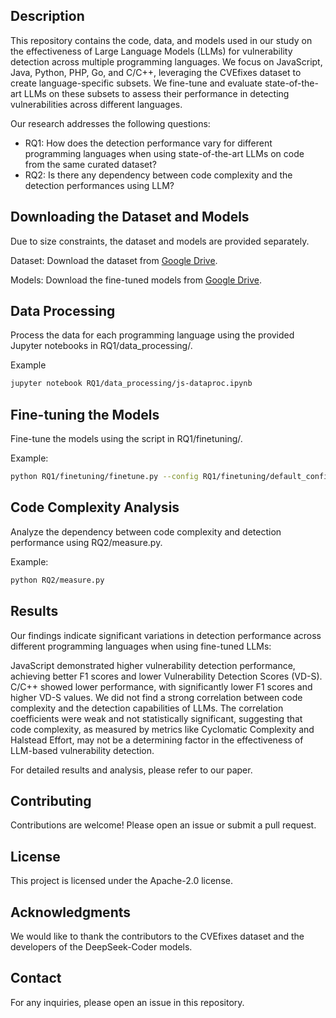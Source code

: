 ## Description
This repository contains the code, data, and models used in our study on the effectiveness of Large Language Models (LLMs) for vulnerability detection across multiple programming languages. We focus on JavaScript, Java, Python, PHP, Go, and C/C++, leveraging the CVEfixes dataset to create language-specific subsets. We fine-tune and evaluate state-of-the-art LLMs on these subsets to assess their performance in detecting vulnerabilities across different languages.

Our research addresses the following questions:

- RQ1: How does the detection performance vary for different programming languages when using state-of-the-art LLMs on code from the same curated dataset?
- RQ2: Is there any dependency between code complexity and the detection performances using LLM?

## Downloading the Dataset and Models

Due to size constraints, the dataset and models are provided separately.

Dataset: Download the dataset from [Google Drive](https://drive.google.com/drive/folders/1gef7O2592a5BEdjX_yPz78HTN7-p_Zmo?usp=sharing). 

Models: Download the fine-tuned models from [Google Drive](https://drive.google.com/drive/folders/1RhyW2CkIvLzsDmIfdmBmYNFhxNQansOv?usp=sharing). 

## Data Processing
Process the data for each programming language using the provided Jupyter notebooks in RQ1/data_processing/.

Example
```bash
jupyter notebook RQ1/data_processing/js-dataproc.ipynb
```

## Fine-tuning the Models
Fine-tune the models using the script in RQ1/finetuning/.

Example:
```bash
python RQ1/finetuning/finetune.py --config RQ1/finetuning/default_config.yaml
```

## Code Complexity Analysis
Analyze the dependency between code complexity and detection performance using RQ2/measure.py.

Example:
```bash
python RQ2/measure.py
```

## Results
Our findings indicate significant variations in detection performance across different programming languages when using fine-tuned LLMs:

JavaScript demonstrated higher vulnerability detection performance, achieving better F1 scores and lower Vulnerability Detection Scores (VD-S).
C/C++ showed lower performance, with significantly lower F1 scores and higher VD-S values.
We did not find a strong correlation between code complexity and the detection capabilities of LLMs. The correlation coefficients were weak and not statistically significant, suggesting that code complexity, as measured by metrics like Cyclomatic Complexity and Halstead Effort, may not be a determining factor in the effectiveness of LLM-based vulnerability detection.

For detailed results and analysis, please refer to our paper.

## Contributing
Contributions are welcome! Please open an issue or submit a pull request.

## License
This project is licensed under the Apache-2.0 license.

## Acknowledgments
We would like to thank the contributors to the CVEfixes dataset and the developers of the DeepSeek-Coder models.

## Contact
For any inquiries, please open an issue in this repository.
